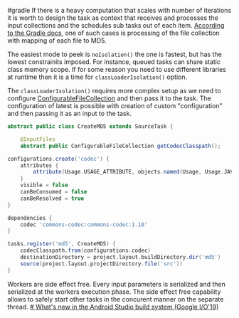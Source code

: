 #gradle 
If there is a heavy computation that scales with number of iterations it is worth to design the task as context that receives and processes the input collections and the schedules sub tasks out of each item. [According to the Gradle docs](https://docs.gradle.org/current/userguide/worker_api.html#create_a_custom_task_class), one of such cases is processing of the file collection with mapping of each file to MD5.

The easiest mode to peek is `noIsolation()` the one is fastest, but has the lowest constrainits imposed. For instance, queued tasks can share static class memory scope. If for some reason you need to use different libraries at runtime then it is a time for `classLoaderIsolation()` option.

The `classLoaderIsolation()` requires more complex setup as we need to configure [ConfigurableFileCollection](https://docs.gradle.org/current/javadoc/org/gradle/api/file/ConfigurableFileCollection.html) and then pass it to the task. The configuration of latest is possible with creation of custom "configuration" and then passing it as an input to the task.

```java
abstract public class CreateMD5 extends SourceTask {

    @InputFiles
    abstract public ConfigurableFileCollection getCodecClasspath(); 
```

```groovy
configurations.create('codec') { 
    attributes {
        attribute(Usage.USAGE_ATTRIBUTE, objects.named(Usage, Usage.JAVA_RUNTIME))
    }
    visible = false
    canBeConsumed = false
    canBeResolved = true
}

dependencies {
    codec 'commons-codec:commons-codec:1.10' 
}

tasks.register('md5', CreateMD5) {
    codecClasspath.from(configurations.codec) 
    destinationDirectory = project.layout.buildDirectory.dir('md5')
    source(project.layout.projectDirectory.file('src'))
}

```

Workers are side effect free. Every input parameters is serialized and then serialized at the workers execution phase. The side effect free capability allows to safely start other tasks in the concurent manner on the separate thread. [# What's new in the Android Studio build system (Google I/O'19)](https://youtu.be/LFRCzsD7UhY?t=186)